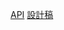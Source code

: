 [API](https://challenge.thef2e.com/news/21)
[設計稿](https://xd.adobe.com/view/6e126433-68ec-45ce-6c7d-62ac0cede399-1823/)